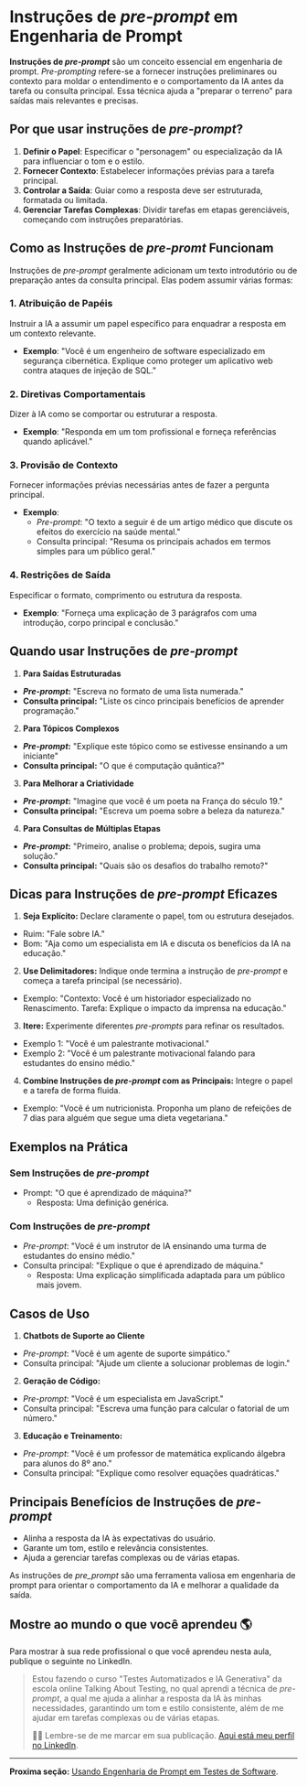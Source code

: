 
# Instruções de _pre-prompt_ em Engenharia de Prompt

**Instruções de _pre-prompt_** são um conceito essencial em engenharia de prompt. _Pre-prompting_ refere-se a fornecer instruções preliminares ou contexto para moldar o entendimento e o comportamento da IA antes da tarefa ou consulta principal. Essa técnica ajuda a "preparar o terreno" para saídas mais relevantes e precisas.

## Por que usar instruções de _pre-prompt_?

1. **Definir o Papel**: Especificar o "personagem" ou especialização da IA para influenciar o tom e o estilo.
2. **Fornecer Contexto**: Estabelecer informações prévias para a tarefa principal.
3. **Controlar a Saída**: Guiar como a resposta deve ser estruturada, formatada ou limitada.
4. **Gerenciar Tarefas Complexas**: Dividir tarefas em etapas gerenciáveis, começando com instruções preparatórias.

## Como as Instruções de _pre-promt_ Funcionam

Instruções de _pre-prompt_ geralmente adicionam um texto introdutório ou de preparação antes da consulta principal. Elas podem assumir várias formas:

### 1. **Atribuição de Papéis**

Instruir a IA a assumir um papel específico para enquadrar a resposta em um contexto relevante.

- **Exemplo**: "Você é um engenheiro de software especializado em segurança cibernética. Explique como proteger um aplicativo web contra ataques de injeção de SQL."

### 2. **Diretivas Comportamentais**

Dizer à IA como se comportar ou estruturar a resposta.

- **Exemplo**: "Responda em um tom profissional e forneça referências quando aplicável."

### 3. **Provisão de Contexto**

Fornecer informações prévias necessárias antes de fazer a pergunta principal.

- **Exemplo**:
  - _Pre-prompt_: "O texto a seguir é de um artigo médico que discute os efeitos do exercício na saúde mental."
  - Consulta principal: "Resuma os principais achados em termos simples para um público geral."

### 4. **Restrições de Saída**

Especificar o formato, comprimento ou estrutura da resposta.

- **Exemplo**: "Forneça uma explicação de 3 parágrafos com uma introdução, corpo principal e conclusão."

## Quando usar Instruções de _pre-prompt_

1. **Para Saídas Estruturadas**

- **_Pre-prompt_:** "Escreva no formato de uma lista numerada."
- **Consulta principal:** "Liste os cinco principais benefícios de aprender programação."

2. **Para Tópicos Complexos**

- **_Pre-prompt_:** "Explique este tópico como se estivesse ensinando a um iniciante"
- **Consulta principal:** "O que é computação quântica?"

3. **Para Melhorar a Criatividade**

- **_Pre-prompt_:** "Imagine que você é um poeta na França do século 19."
- **Consulta principal:** "Escreva um poema sobre a beleza da natureza."

4. **Para Consultas de Múltiplas Etapas**

- **_Pre-prompt_:** "Primeiro, analise o problema; depois, sugira uma solução."
- **Consulta principal:** "Quais são os desafios do trabalho remoto?"

## Dicas para Instruções de _pre-prompt_ Eficazes

1. **Seja Explícito:** Declare claramente o papel, tom ou estrutura desejados.

- Ruim: "Fale sobre IA."
- Bom: "Aja como um especialista em IA e discuta os benefícios da IA na educação."

2. **Use Delimitadores:** Indique onde termina a instrução de _pre-prompt_ e começa a tarefa principal (se necessário).

- Exemplo: "Contexto: Você é um historiador especializado no Renascimento. Tarefa: Explique o impacto da imprensa na educação."

3. **Itere:** Experimente diferentes _pre-prompts_ para refinar os resultados.

- Exemplo 1: "Você é um palestrante motivacional."
- Exemplo 2: "Você é um palestrante motivacional falando para estudantes do ensino médio."

4. **Combine Instruções de _pre-prompt_ com as Principais:** Integre o papel e a tarefa de forma fluida.

- Exemplo: "Você é um nutricionista. Proponha um plano de refeições de 7 dias para alguém que segue uma dieta vegetariana."

## Exemplos na Prática

### Sem Instruções de _pre-prompt_

- Prompt: "O que é aprendizado de máquina?"
  - Resposta: Uma definição genérica.

### Com Instruções de _pre-prompt_

- _Pre-prompt_: "Você é um instrutor de IA ensinando uma turma de estudantes do ensino médio."
- Consulta principal: "Explique o que é aprendizado de máquina."
  - Resposta: Uma explicação simplificada adaptada para um público mais jovem.

## Casos de Uso

1. **Chatbots de Suporte ao Cliente**

- _Pre-prompt_: "Você é um agente de suporte simpático."
- Consulta principal: "Ajude um cliente a solucionar problemas de login."

2. **Geração de Código:**

- _Pre-prompt_: "Você é um especialista em JavaScript."
- Consulta principal: "Escreva uma função para calcular o fatorial de um número."

3. **Educação e Treinamento:**

- _Pre-prompt_: "Você é um professor de matemática explicando álgebra para alunos do 8º ano."
- Consulta principal: "Explique como resolver equações quadráticas."

## Principais Benefícios de Instruções de _pre-prompt_

- Alinha a resposta da IA às expectativas do usuário.
- Garante um tom, estilo e relevância consistentes.
- Ajuda a gerenciar tarefas complexas ou de várias etapas.

As instruções de _pre_prompt_ são uma ferramenta valiosa em engenharia de prompt para orientar o comportamento da IA e melhorar a qualidade da saída.

## Mostre ao mundo o que você aprendeu 🌎

Para mostrar à sua rede profissional o que você aprendeu nesta aula, publique o seguinte no LinkedIn.

> Estou fazendo o curso "Testes Automatizados e IA Generativa" da escola online Talking About Testing, no qual aprendi a técnica de _pre-prompt_, a qual me ajuda a alinhar a resposta da IA às minhas necessidades, garantindo um tom e estilo consistente, além de me ajudar em tarefas complexas ou de várias etapas.
>
> 👨‍🏫 Lembre-se de me marcar em sua publicação. [Aqui está meu perfil no LinkedIn](https://www.linkedin.com/in/walmyr-lima-e-silva-filho).

___

**Proxima seção:** [Usando Engenharia de Prompt em Testes de Software](./4.md).
